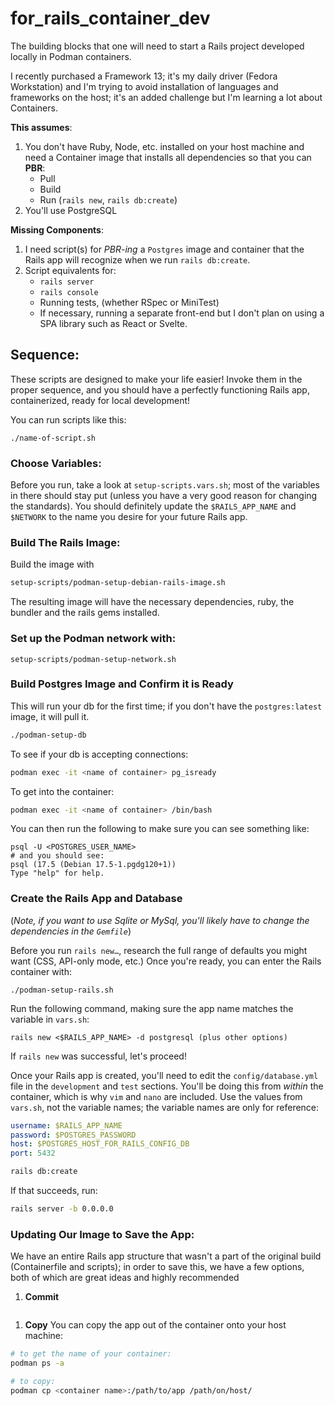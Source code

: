 # for_rails_container_dev

The building blocks that one will need to start a Rails project developed locally in Podman containers. 

I recently purchased a Framework 13; it's my daily driver (Fedora Workstation) and I'm trying to avoid installation of languages and frameworks on the host; it's an added challenge but I'm learning a lot about Containers.

**This assumes**:
1. You don't have Ruby, Node, etc. installed on your host machine and need a Container image that installs all dependencies so that you can **PBR**:
    - Pull
    - Build
    - Run (`rails new`, `rails db:create`)
1. You'll use PostgreSQL

**Missing Components**:
1. I need script(s) for *PBR-ing* a `Postgres` image and container that the Rails app will recognize when we run `rails db:create`.
1. Script equivalents for:
    - `rails server`
    - `rails console`
    - Running tests, (whether RSpec or MiniTest)
    - If necessary, running a separate front-end but I don't plan on using a SPA library such as React or Svelte.

## Sequence:
These scripts are designed to make your life easier! Invoke them in the proper sequence, and you should have a perfectly functioning Rails app, containerized, ready for local development!

You can run scripts like this: 
```shell
./name-of-script.sh
```

### Choose Variables:
Before you run, take a look at `setup-scripts.vars.sh`; most of the variables in there should stay put (unless you have a very good reason for changing the standards). You should definitely update the `$RAILS_APP_NAME` and `$NETWORK` to the name you desire for your future Rails app.

### Build The Rails Image:
Build the image with 
```bash
setup-scripts/podman-setup-debian-rails-image.sh
```
The resulting image will have the necessary dependencies, ruby, the bundler and the rails gems installed.

### Set up the Podman network with:

```shell
setup-scripts/podman-setup-network.sh
```

### Build Postgres Image and Confirm it is Ready
This will run your db for the first time; if you don't have the `postgres:latest` image, it will pull it.
```bash
./podman-setup-db
``` 
To see if your db is accepting connections:
```bash
podman exec -it <name of container> pg_isready
```
To get into the container:
```bash
podman exec -it <name of container> /bin/bash
```
You can then run the following to make sure you can see something like:

```shell
psql -U <POSTGRES_USER_NAME>
# and you should see:
psql (17.5 (Debian 17.5-1.pgdg120+1))
Type "help" for help.
```

### Create the Rails App and Database
(_Note, if you want to use Sqlite or MySql, you'll likely have to change the dependencies in the `Gemfile`_)

Before you run `rails new…`, research the full range of defaults you might want (CSS, API-only mode, etc.) Once you're ready, you can enter the Rails container with:
```shell
./podman-setup-rails.sh
```
Run the following command, making sure the app name matches the variable in `vars.sh`:
```shell
rails new <$RAILS_APP_NAME> -d postgresql (plus other options)
```

If `rails new` was successful, let's proceed!

Once your Rails app is created, you'll need to edit the `config/database.yml` file in the `development` and `test` sections. You'll be doing this from _within_ the container, which is why `vim` and `nano` are included. Use the values from `vars.sh`, not the variable names; the variable names are only for reference:
<!-- I'd love to automate this below, with some sort of "search and uncomment" and "add lines after" for the development and test portions of this --> 
```yaml
username: $RAILS_APP_NAME
password: $POSTGRES_PASSWORD
host: $POSTGRES_HOST_FOR_RAILS_CONFIG_DB
port: 5432
```

```bash
rails db:create
```

If that succeeds, run:
```bash
rails server -b 0.0.0.0
```

### Updating Our Image to Save the App:
We have an entire Rails app structure that wasn't a part of the original build (Containerfile and scripts); in order to save this, we have a few options, both of which are great ideas and highly recommended

1. **Commit**
```bash

```

1. **Copy**
You can copy the app out of the container onto your host machine:
```bash
# to get the name of your container:
podman ps -a

# to copy:
podman cp <container name>:/path/to/app /path/on/host/
```
